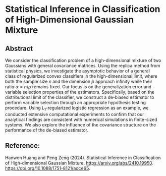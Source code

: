 # Statistical Inference in Classification of High-Dimensional Gaussian Mixture

## Abstract 

We consider the classification problem of a high-dimensional mixture of two Gaussians with general covariance matrices. Using the replica method from statistical physics, we investigate the asymptotic behavior of a general class of regularized convex classifiers in the high-dimensional limit, where both the sample size $n$ and the dimension $p$ approach infinity while their ratio $\alpha = n/p$ remains fixed. Our focus is on the generalization error and variable selection properties of the estimators. Specifically, based on the distributional limit of the classifier, we construct a de-biased estimator to perform variable selection through an appropriate hypothesis testing procedure. Using $L_1$-regularized logistic regression as an example, we conducted extensive computational experiments to confirm that our analytical findings are consistent with numerical simulations in finite-sized systems. We also explore the influence of the covariance structure on the performance of the de-biased estimator.

## Reference: 

Hanwen Huang and Peng Zeng (2024).
Statistical Inference in Classification of High-dimensional Gaussian Mixture.
https://arxiv.org/abs/2410.19950.
https://doi.org/10.1088/1751-8121/adce65.

